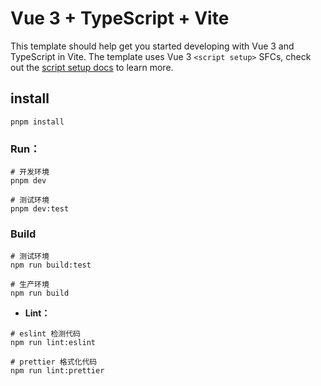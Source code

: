 # Vue 3 + TypeScript + Vite

This template should help get you started developing with Vue 3 and TypeScript in Vite. The template uses Vue 3 `<script setup>` SFCs, check out the [script setup docs](https://v3.vuejs.org/api/sfc-script-setup.html#sfc-script-setup) to learn more.

## install
```
pnpm install
```
### Run：
```
# 开发环境
pnpm dev

# 测试环境
pnpm dev:test
```

### Build
```text
# 测试环境
npm run build:test

# 生产环境
npm run build
```

- **Lint：**

```text
# eslint 检测代码
npm run lint:eslint

# prettier 格式化代码
npm run lint:prettier
```

